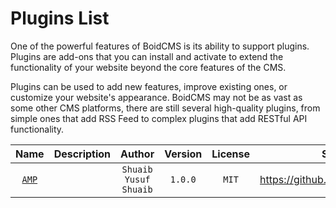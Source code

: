 # Plugins List

One of the powerful features of BoidCMS is its ability to support plugins. Plugins are add-ons that you can install and activate to extend the functionality of your website beyond the core features of the CMS.

Plugins can be used to add new features, improve existing ones, or customize your website's appearance. BoidCMS may not be as vast as some other CMS platforms, there are still several high-quality plugins, from simple ones that add RSS Feed to complex plugins that add RESTful API functionality.

|          Name         | Description |         Author        | Version | License |                Source                 |
|:---------------------:|:-----------:|:---------------------:|:-------:|:-------:|:-------------------------------------:|
| [`AMP`](/plugins/amp) |             | `Shuaib Yusuf Shuaib` | `1.0.0` |  `MIT`  |     https://github.com/BoidCMS/amp    |





